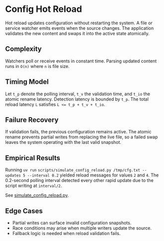 # Config Hot Reload

Hot reload updates configuration without restarting the system. A file or
service watcher emits events when the source changes. The application
validates the new content and swaps it into the active state atomically.

## Complexity

Watchers poll or receive events in constant time. Parsing updated content
runs in ``O(n)`` where ``n`` is file size.

## Timing Model

Let ``t_p`` denote the polling interval, ``t_v`` the validation time, and
``t_io`` the atomic rename latency. Detection latency is bounded by
``t_p``. The total reload latency ``L`` satisfies ``L <= t_p + t_v + t_io``.

## Failure Recovery

If validation fails, the previous configuration remains active. The atomic
rename prevents partial writes from replacing the live file, so a failed
swap leaves the system operating with the last valid snapshot.

## Empirical Results

Running ``uv run``
``scripts/simulate_config_reload.py /tmp/cfg.txt --updates 5 --interval 0.2``
yielded reload messages for values ``2`` and ``4``. The 0.2-second polling
interval detected every other rapid update due to the script writing at
``interval/2``.

See [simulate_config_reload.py](../../scripts/simulate_config_reload.py).

## Edge Cases

- Partial writes can surface invalid configuration snapshots.
- Race conditions may arise when multiple writers update the source.
- Fallback logic is needed when reload validation fails.
